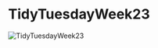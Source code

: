 # TidyTuesdayWeek23
![TidyTuesdayWeek23](https://github.com/nvietto/TidyTuesday/assets/74371363/53eee8c2-8aff-4861-b820-30a53b373cb1)
